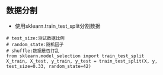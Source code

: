 ## 数据分割

- 使用sklearn.train_test_split分割数据
```  
# test_size:测试数据比例
# random_state:随机因子
# shuffle:数据是否打乱
from sklearn.model_selection import train_test_split
X_train, X_test, y_train, y_test = train_test_split(X, y, test_size=0.33, random_state=42)
```